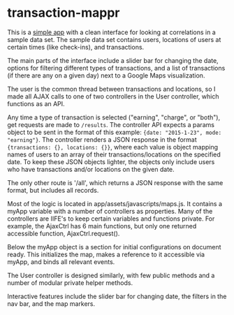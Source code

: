 # transaction-mappr

This is a [simple app](https://stark-shelf-3141.herokuapp.com/) with a clean interface for looking at correlations in a sample data set. The sample data set contains users, locations of users at certain times (like check-ins), and transactions.

The main parts of the interface include a slider bar for changing the date, options for filtering different types of transactions, and a list of transactions (if there are any on a given day) next to a Google Maps visualization.

The user is the common thread between transactions and locations, so I made all AJAX calls to one of two controllers in the User controller, which functions as an API.

Any time a type of transaction is selected ("earning", "charge", or "both"), get requests are made to `/results`. The controller API expects a params object to be sent in the format of this example: `{date: "2015-1-23", mode: "earning"}`. The controller renders a JSON response in the format `{transactions: {}, locations: {}}`, where each value is object mapping names of users to an array of their transactions/locations on the specified date. To keep these JSON objects lighter, the objects only include users who have transactions and/or locations on the given date.

The only other route is '/all', which returns a JSON response with the same format, but includes all records.

Most of the logic is located in app/assets/javascripts/maps.js. It contains a myApp variable with a number of controllers as properties. Many of the controllers are IIFE's to keep certain variables and functions private. For example, the AjaxCtrl has 6 main functions, but only one returned accessible function, AjaxCtrl.request().

Below the myApp object is a section for initial configurations on document ready. This initializes the map, makes a reference to it accessible via myApp, and binds all relevant events.

The User controller is designed similarly, with few public methods and a number of modular private helper methods.

Interactive features include the slider bar for changing date, the filters in the nav bar, and the map markers.